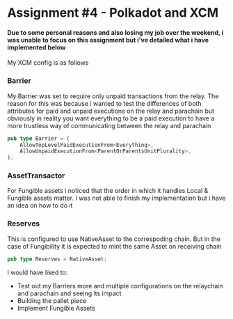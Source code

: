 # Assignment #4 - Polkadot and XCM

#### Due to some personal reasons and also losing my job over the weekend, i was unable to focus on this assignment but i've detailed what i have implemented below

My XCM config is as follows

### Barrier
My Barrier was set to require only unpaid transactions from the relay. The reason for this was because i wanted to test the differences of both attributes
for paid and unpaid executions on the relay and parachain but obviously in reality you want everything to be a paid execution to have a more trustless way of communicating between the relay and parachain

```rust 
pub type Barrier = (
	AllowTopLevelPaidExecutionFrom<Everything>,
	AllowUnpaidExecutionFrom<ParentOrParentsUnitPlurality>,
);
```

### AssetTransactor
For Fungible assets i noticed that the order in which it handles Local & Fungible assets matter. I was not able to finish my implementation but i have an idea on how to do it


### Reserves
This is configured to use NativeAsset to the correspoding chain. But in the case of Fungibility it is expected to mint the same Asset on receiving chain
```rust
pub type Reserves = NativeAsset;
```

I would have liked to:
- Test out my Barriers more and multiple configurations on the relaychain and parachain and seeing its impact
- Building the pallet piece
- Implement Fungible Assets